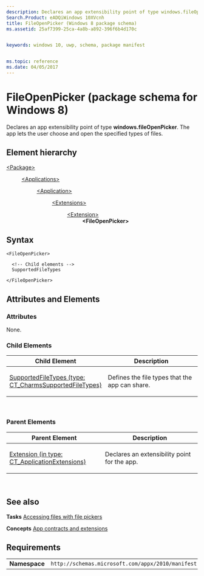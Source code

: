 ```yaml
---
description: Declares an app extensibility point of type windows.fileOpenPicker.
Search.Product: eADQiWindows 10XVcnh
title: FileOpenPicker (Windows 8 package schema)
ms.assetid: 25af7399-25ca-4a8b-a892-396f6b4d170c


keywords: windows 10, uwp, schema, package manifest


ms.topic: reference
ms.date: 04/05/2017
---
```


# FileOpenPicker (package schema for Windows 8)


Declares an app extensibility point of type **windows.fileOpenPicker**. The app lets the user choose and open the specified types of files.

## Element hierarchy

<dl>
<dt><a href="element-package.md">&lt;Package&gt;</a></dt>
<dd>
<dl>
<dt><a href="element-applications.md">&lt;Applications&gt;</a></dt>
<dd>
<dl>
<dt><a href="element-application.md">&lt;Application&gt;</a></dt>
<dd>
<dl>
<dt><a href="element-1-extensions.md">&lt;Extensions&gt;</a></dt>
<dd>
<dl>
<dt><a href="element-1-extension.md">&lt;Extension&gt;</a></dt>
<dd><b>&lt;FileOpenPicker&gt;</b></dd>
</dl>
</dd>
</dl>
</dd>
</dl>
</dd>
</dl>
</dd>
</dl>

## Syntax

``` syntax
<FileOpenPicker>

  <!-- Child elements -->
  SupportedFileTypes

</FileOpenPicker>
```

## Attributes and Elements


### Attributes

None.

### Child Elements

<table>
<colgroup>
<col width="50%" />
<col width="50%" />
</colgroup>
<thead>
<tr class="header">
<th>Child Element</th>
<th>Description</th>
</tr>
</thead>
<tbody>
<tr class="odd">
<td><a href="element-2-supportedfiletypes.md">SupportedFileTypes (type: CT_CharmsSupportedFileTypes)</a> </td>
<td><p>Defines the file types that the app can share.</p></td>
</tr>
</tbody>
</table>

 

### Parent Elements

<table>
<colgroup>
<col width="50%" />
<col width="50%" />
</colgroup>
<thead>
<tr class="header">
<th>Parent Element</th>
<th>Description</th>
</tr>
</thead>
<tbody>
<tr class="odd">
<td><a href="element-1-extension.md">Extension (in type: CT_ApplicationExtensions)</a> </td>
<td><p>Declares an extensibility point for the app.</p></td>
</tr>
</tbody>
</table>

 

## See also


**Tasks**
[Accessing files with file pickers](/previous-versions/windows/apps/hh465174(v=win.10))

**Concepts**
[App contracts and extensions](/previous-versions/windows/apps/hh464906(v=win.10))

## Requirements

|               |                                                             |
|---------------|-------------------------------------------------------------|
| **Namespace** | `http://schemas.microsoft.com/appx/2010/manifest` |

 

 
